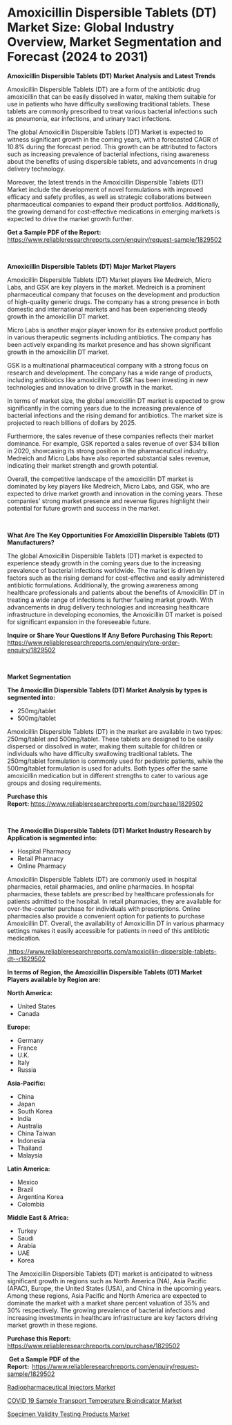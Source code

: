 <p><h1>Amoxicillin Dispersible Tablets (DT) Market Size: Global Industry Overview, Market Segmentation and Forecast (2024 to 2031)</h1></p><p><strong>Amoxicillin Dispersible Tablets (DT) Market Analysis and Latest Trends</strong></p>
<p><p>Amoxicillin Dispersible Tablets (DT) are a form of the antibiotic drug amoxicillin that can be easily dissolved in water, making them suitable for use in patients who have difficulty swallowing traditional tablets. These tablets are commonly prescribed to treat various bacterial infections such as pneumonia, ear infections, and urinary tract infections.</p><p>The global Amoxicillin Dispersible Tablets (DT) Market is expected to witness significant growth in the coming years, with a forecasted CAGR of 10.8% during the forecast period. This growth can be attributed to factors such as increasing prevalence of bacterial infections, rising awareness about the benefits of using dispersible tablets, and advancements in drug delivery technology.</p><p>Moreover, the latest trends in the Amoxicillin Dispersible Tablets (DT) Market include the development of novel formulations with improved efficacy and safety profiles, as well as strategic collaborations between pharmaceutical companies to expand their product portfolios. Additionally, the growing demand for cost-effective medications in emerging markets is expected to drive the market growth further.</p></p>
<p><strong>Get a Sample PDF of the Report:&nbsp;</strong> <a href="https://www.reliableresearchreports.com/enquiry/request-sample/1829502">https://www.reliableresearchreports.com/enquiry/request-sample/1829502</a></p>
<p>&nbsp;</p>
<p><strong>Amoxicillin Dispersible Tablets (DT) Major Market Players</strong></p>
<p><p>Amoxicillin Dispersible Tablets (DT) Market players like Medreich, Micro Labs, and GSK are key players in the market. Medreich is a prominent pharmaceutical company that focuses on the development and production of high-quality generic drugs. The company has a strong presence in both domestic and international markets and has been experiencing steady growth in the amoxicillin DT market.</p><p>Micro Labs is another major player known for its extensive product portfolio in various therapeutic segments including antibiotics. The company has been actively expanding its market presence and has shown significant growth in the amoxicillin DT market.</p><p>GSK is a multinational pharmaceutical company with a strong focus on research and development. The company has a wide range of products, including antibiotics like amoxicillin DT. GSK has been investing in new technologies and innovation to drive growth in the market.</p><p>In terms of market size, the global amoxicillin DT market is expected to grow significantly in the coming years due to the increasing prevalence of bacterial infections and the rising demand for antibiotics. The market size is projected to reach billions of dollars by 2025.</p><p>Furthermore, the sales revenue of these companies reflects their market dominance. For example, GSK reported a sales revenue of over $34 billion in 2020, showcasing its strong position in the pharmaceutical industry. Medreich and Micro Labs have also reported substantial sales revenue, indicating their market strength and growth potential.</p><p>Overall, the competitive landscape of the amoxicillin DT market is dominated by key players like Medreich, Micro Labs, and GSK, who are expected to drive market growth and innovation in the coming years. These companies' strong market presence and revenue figures highlight their potential for future growth and success in the market.</p></p>
<p>&nbsp;</p>
<p><strong>What Are The Key Opportunities For Amoxicillin Dispersible Tablets (DT) Manufacturers?</strong></p>
<p><p>The global Amoxicillin Dispersible Tablets (DT) market is expected to experience steady growth in the coming years due to the increasing prevalence of bacterial infections worldwide. The market is driven by factors such as the rising demand for cost-effective and easily administered antibiotic formulations. Additionally, the growing awareness among healthcare professionals and patients about the benefits of Amoxicillin DT in treating a wide range of infections is further fueling market growth. With advancements in drug delivery technologies and increasing healthcare infrastructure in developing economies, the Amoxicillin DT market is poised for significant expansion in the foreseeable future.</p></p>
<p><strong>Inquire or Share Your Questions If Any Before Purchasing This Report:</strong> <a href="https://www.reliableresearchreports.com/enquiry/pre-order-enquiry/1829502">https://www.reliableresearchreports.com/enquiry/pre-order-enquiry/1829502</a></p>
<p>&nbsp;</p>
<p><strong>Market Segmentation</strong></p>
<p><strong>The Amoxicillin Dispersible Tablets (DT) Market Analysis by types is segmented into:</strong></p>
<p><ul><li>250mg/tablet</li><li>500mg/tablet</li></ul></p>
<p><p>Amoxicillin Dispersible Tablets (DT) in the market are available in two types: 250mg/tablet and 500mg/tablet. These tablets are designed to be easily dispersed or dissolved in water, making them suitable for children or individuals who have difficulty swallowing traditional tablets. The 250mg/tablet formulation is commonly used for pediatric patients, while the 500mg/tablet formulation is used for adults. Both types offer the same amoxicillin medication but in different strengths to cater to various age groups and dosing requirements.</p></p>
<p><strong>Purchase this Report:&nbsp;</strong><a href="https://www.reliableresearchreports.com/purchase/1829502">https://www.reliableresearchreports.com/purchase/1829502</a></p>
<p>&nbsp;</p>
<p><strong>The Amoxicillin Dispersible Tablets (DT) Market Industry Research by Application is segmented into:</strong></p>
<p><ul><li>Hospital Pharmacy</li><li>Retail Pharmacy</li><li>Online Pharmacy</li></ul></p>
<p><p>Amoxicillin Dispersible Tablets (DT) are commonly used in hospital pharmacies, retail pharmacies, and online pharmacies. In hospital pharmacies, these tablets are prescribed by healthcare professionals for patients admitted to the hospital. In retail pharmacies, they are available for over-the-counter purchase for individuals with prescriptions. Online pharmacies also provide a convenient option for patients to purchase Amoxicillin DT. Overall, the availability of Amoxicillin DT in various pharmacy settings makes it easily accessible for patients in need of this antibiotic medication.</p></p>
<p><a href="https://www.reliableresearchreports.com/amoxicillin-dispersible-tablets-dt--r1829502">&nbsp;https://www.reliableresearchreports.com/amoxicillin-dispersible-tablets-dt--r1829502</a></p>
<p><strong>In terms of Region, the Amoxicillin Dispersible Tablets (DT) Market Players available by Region are:</strong></p>
<p>
    <p> <strong> North America: </strong>
        <ul>
            <li>United States</li>
            <li>Canada</li>
        </ul>
        </p> 
    <p> <strong> Europe: </strong>
        <ul>
            <li>Germany</li>
            <li>France</li>
            <li>U.K.</li>
            <li>Italy</li>
            <li>Russia</li>
        </ul>
        </p> 
    <p> <strong> Asia-Pacific: </strong>
        <ul>
            <li>China</li>
            <li>Japan</li>
            <li>South Korea</li>
            <li>India</li>
            <li>Australia</li>
            <li>China Taiwan</li>
            <li>Indonesia</li>
            <li>Thailand</li>
            <li>Malaysia</li>
        </ul>
        </p> 
    <p> <strong> Latin America: </strong>
        <ul>
            <li>Mexico</li>
            <li>Brazil</li>
            <li>Argentina Korea</li>
            <li>Colombia</li>
        </ul>
        </p> 
    <p> <strong> Middle East & Africa: </strong>
        <ul>
            <li>Turkey</li>
            <li>Saudi</li>
            <li>Arabia</li>
            <li>UAE</li>
            <li>Korea</li>
        </ul>
    </p>
    </p>
<p><p>The Amoxicillin Dispersible Tablets (DT) market is anticipated to witness significant growth in regions such as North America (NA), Asia Pacific (APAC), Europe, the United States (USA), and China in the upcoming years. Among these regions, Asia Pacific and North America are expected to dominate the market with a market share percent valuation of 35% and 30% respectively. The growing prevalence of bacterial infections and increasing investments in healthcare infrastructure are key factors driving market growth in these regions.</p></p>
<p><strong>Purchase this Report: </strong><a href="https://www.reliableresearchreports.com/purchase/1829502">https://www.reliableresearchreports.com/purchase/1829502</a></p>
<p>&nbsp;<strong>Get a Sample PDF of the Report:&nbsp;&nbsp;</strong><a href="https://www.reliableresearchreports.com/enquiry/request-sample/1829502">https://www.reliableresearchreports.com/enquiry/request-sample/1829502</a></p>
<p><strong></strong></p>
<p><p><a href="https://view.publitas.com/reportprime-1/radiopharmaceutical-injectors-market-report-reveals-the-latest-trends-and-growth-opportunities-of-this-market/">Radiopharmaceutical Injectors Market</a></p><p><a href="https://view.publitas.com/reportprime-1/covid-19-sample-transport-temperature-bioindicator-market-analysis-its-cagr-market-segmentation-and-global-industry-overview/">COVID 19 Sample Transport Temperature Bioindicator Market</a></p><p><a href="https://view.publitas.com/reportprime-1/specimen-validity-testing-products-market-insight-market-trends-growth-forecasted-from-2024-to-2031/">Specimen Validity Testing Products Market</a></p></p>